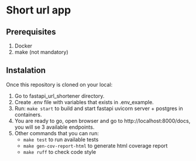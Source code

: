 # Short url app

## Prerequisites

1. Docker
2. make (not mandatory)

## Instalation

Once this repository is cloned on your local:

1. Go to fastapi_url_shortener directory.
2. Create .env file with variables that exists in .env_example.
4. Run: `make start` to build and start fastapi uvicorn server + postgres in containers.
5. You are ready to go, open browser and go to http://localhost:8000/docs, you will se 3 available endpoints.
6. Other commands that you can run:
    * `make test` to run available tests
    * `make gen-cov-report-html` to generate html coverage report
    * `make ruff` to check code style